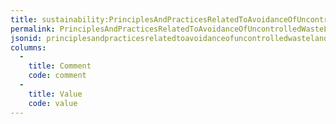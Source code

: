 ```yaml
---
title: sustainability:PrinciplesAndPracticesRelatedToAvoidanceOfUncontrolledWasteLandfilling
permalink: PrinciplesAndPracticesRelatedToAvoidanceOfUncontrolledWasteLandfilling.html
jsonid: principlesandpracticesrelatedtoavoidanceofuncontrolledwastelandfilling
columns:
  - 
    title: Comment
    code: comment
  - 
    title: Value
    code: value
---
```

